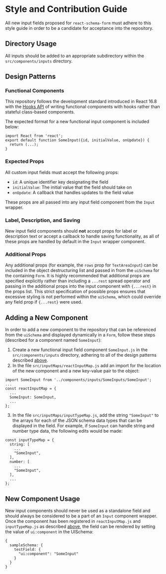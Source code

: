 # Style and Contribution Guide

All new input fields proposed for `react-schema-form` must adhere to this style guide
in order to be a candidate for acceptance into the repository.

## Directory Usage
All inputs should be added to an appropriate subdirectory within the `src/components/inputs` directory.


## Design Patterns
### Functional Components
This repository follows the development standard introduced in React 16.8 with the
[Hooks API](https://reactjs.org/docs/hooks-reference.html) of writing functional components
with hooks rather than stateful class-based components.

The expected format for a new functional input component is included below:
```
import React from 'react';
export default function SomeInput({id, initialValue, onUpdate}) {
  return (...);
}
```

### Expected Props
All custom input fields must accept the following props:
- `id`: A unique identifier key designating the field
- `initialValue`: The initial value that the field should take on
- `onUpdate`: A callback that handles updates to the field value

These props are all passed into any input field component from the `Input` wrapper.

### Label, Description, and Saving
New input field components should **not** accept props for label or description text or accept a callback
to handle saving functionality, as all of these props are handled by default in the `Input` wrapper component.

### Additional Props
Any additional props (for example, the `rows` prop for `TextAreaInput`) can be included in the object
destructuring list and passed in from the `uiSchema` for the containing `Form`.  It is highly recommended
that additional props are specified explicitly rather than including a `...rest` spread operator and
passing in the additional props into the input component with `{...rest}` in the props list.  This strict
specification of possible props ensures that excessive styling is not performed within the `uiSchema`,
which could override any field prop if `{...rest}` were used.


## Adding a New Component
In order to add a new component to the repository that can be referenced from the `uiSchema` and displayed
dynamically in a `Form`, follow these steps (described for a component named `SomeInput`):
1. Create a new functional input field component `SomeInput.js` in the `src/components/inputs` directory,
adhering to all of the design patterns described [above](#design-patterns).
2. In the file `src/inputMaps/reactInputMap.js` add an import for the location of the new component
and a new key-value pair to the object:
```
import SomeInput from '../components/inputs/SomeInputs/SomeInput';
...
const reactInputMap = {
  ...
  SomeInput: SomeInput,
  ...
};
```
3. In the file `src/inputMaps/inputTypeMap.js`, add the string `"SomeInput"` to the arrays for each of the
JSON schema data types that can be displayed in the field.  For example, if `SomeInput` can handle string
and number type data, the following edits would be made:
```
const inputTypeMap = {
  string: [
    ...
    "SomeInput",
  ],
  number: [
    ...
    "SomeInput",
  ],
  ...
};
```


## New Component Usage
New input components should never be used as a standalone field and should always be considered to be a part of an `Input` component wrapper.  Once the component has been registered in `reactInputMap.js` and
`inputTypeMap.js` as described [above](#adding-a-new-component), the field can be rendered by setting
the value of `ui:component` in the UISchema:
```
{
  sampleSchema: {
    testField: {
      "ui:component": "SomeInput"
    }
  }
}
```
